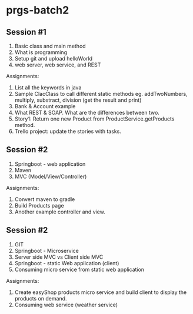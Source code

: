 # prgs-batch2

## Session #1
  1. Basic class and main method
  2. What is programming
  3. Setup git and upload helloWorld
  4. web server, web service, and REST
  
  Assignments:
  1. List all the keywords in java
  2. Sample ClacClass to call different static methods eg.  addTwoNumbers, multiply, substract, division (get the result and print)
  3. Bank & Account example
  4. What REST & SOAP. What are the differences between two.
  5. Story1: Return one new Product from ProductService.getProducts method.
  6. Trello project: update the stories with tasks.

## Session #2
1. Springboot - web application
2. Maven
3. MVC (Model/View/Controller)

Assignments:
1. Convert maven to gradle
2. Build Products page
3. Another example controller and view.


## Session #2
1. GIT
2. Springboot - Microservice
3. Server side MVC vs Client side MVC
4. Springboot - static Web application (client)
5. Consuming micro service from static web application

Assignments:
1. Create easyShop products micro service and build client to display the products on demand.
2. Consuming web service (weather service)
